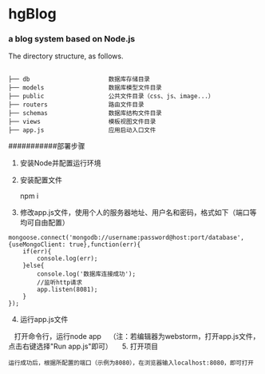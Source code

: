 
# hgBlog
### a blog system based on Node.js

The directory structure, as follows.

```directory

├── db                      数据库存储目录
├── models                  数据库模型文件目录
├── public                  公共文件目录（css、js、image...）
├── routers                 路由文件目录
├── schemas                 数据库结构文件目录
├── views                   模板视图文件目录
├── app.js                  应用启动入口文件

```


###########部署步骤

1. 安装Node并配置运行环境

2. 安装配置文件  

    npm i
3. 修改app.js文件，使用个人的服务器地址、用户名和密码，格式如下（端口等均可自由配置）
``` node
mongoose.connect('mongodb://username:password@host:port/database',{useMongoClient: true},function(err){
    if(err){
        console.log(err);
    }else{
        console.log('数据库连接成功');
        //监听http请求
        app.listen(8081);
    }
});
```

4. 运行app.js文件

    打开命令行，运行node app
    （注：若编辑器为webstorm，打开app.js文件，点击右键选择"Run app.js"即可）
    
5. 打开项目

    运行成功后，根据所配置的端口（示例为8080），在浏览器输入localhost:8080，即可打开

